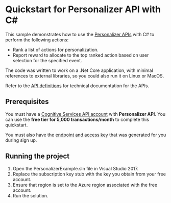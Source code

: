 # Quickstart for Personalizer API with C# 
<a name="HOLTop"></a>

This sample demonstrates how to use the [Personalizer APIs](https://azure.microsoft.com/en-us/services/cognitive-services/personalizer/) with C# to perform the following actions:

* Rank a list of actions for personalization.
* Report reward to allocate to the top ranked action based on user selection for the specified event.

The code was written to work on a .Net Core application, with minimal references to external libraries, so you could also run it on Linux or MacOS.

Refer to the [API definitions](https://westus2.dev.cognitive.microsoft.com/docs/services/personalizer-api/operations/Rank) for technical documentation for the APIs.

## Prerequisites

You must have a [Cognitive Services API account](https://docs.microsoft.com/azure/cognitive-services/cognitive-services-apis-create-account) with **Personalizer API**. You can use the **free tier for 5,000 transactions/month** to complete this quickstart.

You must also have the [endpoint and access key](https://github.com/Azure/personalization-rl/blob/master/docs/how-to-configure.md#get-your-personalization-api-key) that was generated for you during sign up.

## Running the project

1. Open the PersonalizerExample.sln file in Visual Studio 2017.
2. Replace the subscription key stub with the key you obtain from your free account.
3. Ensure that region is set to the Azure region associated with the free account.
4. Run the solution.